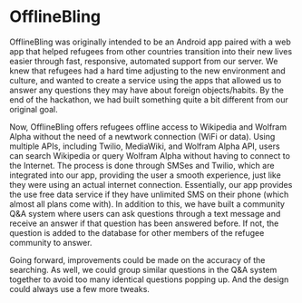 # OfflineBling
OfflineBling was originally intended to be an Android app paired with a web app that helped refugees from other countries transition into their new lives easier through fast, responsive, automated support from our server. We knew that refugees had a hard time adjusting to the new environment and culture, and wanted to create a service using the apps that allowed us to answer any questions they may have about foreign objects/habits. By the end of the hackathon, we had built something quite a bit different from our original goal.

Now, OfflineBling offers refugees offline access to Wikipedia and Wolfram Alpha without the need of a newtwork connection (WiFi or data). Using multiple APIs, including Twilio, MediaWiki, and Wolfram Alpha API, users can search Wikipedia or query Wolfram Alpha without having to connect to the Internet. The process is done through SMSes and Twilio, which are integrated into our app, providing the user a smooth experience, just like they were using an actual internet connection. Essentially, our app provides the use free data service if they have unlimited SMS on their phone (which almost all plans come with). In addition to this, we have built a community Q&A system where users can ask questions through a text message and receive an answer if that question has been answered before. If not, the question is added to the database for other members of the refugee community to answer.

Going forward, improvements could be made on the accuracy of the searching. As well, we could group similar questions in the Q&A system together to avoid too many identical questions popping up. And the design could always use a few more tweaks.
